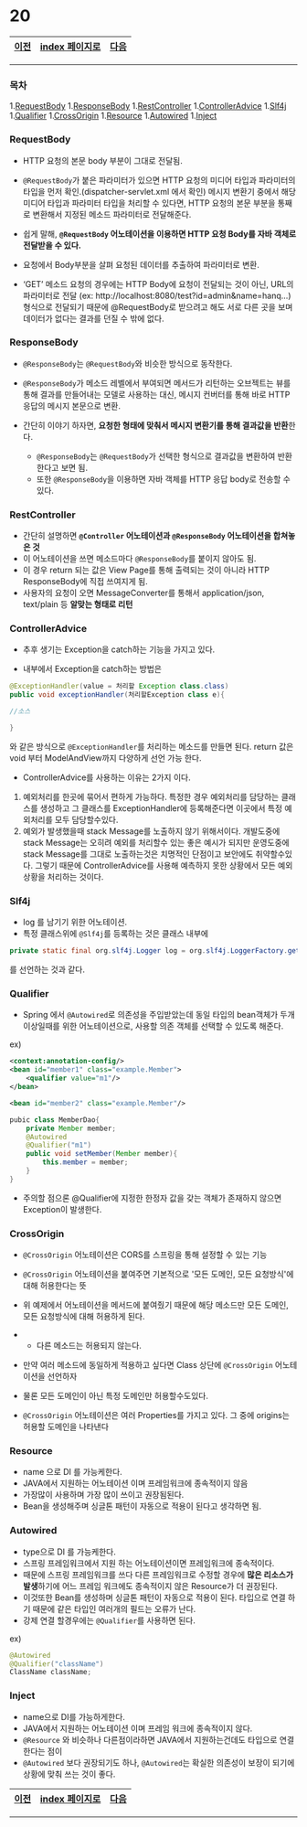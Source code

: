 # 20

[이전](./19.md)|[index 페이지로](./00index.md) |[다음](./21.md)
---|---|---
<hr>


### 목차

1.[RequestBody](#requestbody)
1.[ResponseBody](#responsebody)
1.[RestController](#restcontroller)
1.[ControllerAdvice](#controlleradvice)
1.[Slf4j](#slf4j)
1.[Qualifier](#qualifier)
1.[CrossOrigin](#crossorigin)
1.[Resource](#resource)
1.[Autowired](#autowired)
1.[Inject](#inject)

### RequestBody

- HTTP 요청의 본문 body 부분이 그대로 전달됨.
-  `@RequestBody`가 붙은 파라미터가 있으면 HTTP 요청의 미디어 타입과 파라미터의 타입을 먼저 확인.(dispatcher-servlet.xml 에서 확인) 메시지 변환기 중에서 해당 미디어 타입과 파라미터 타입을 처리할 수 있다면, HTTP 요청의 본문 부분을 통째로 변환해서 지정된 메소드 파라미터로 전달해준다.

- 쉽게 말해, **`@RequestBody` 어노테이션을 이용하면 HTTP 요청 Body를 자바 객체로 전달받을 수 있다.**

- 요청에서 Body부분을 살펴 요청된 데이터를 추출하여 파라미터로 변환.
- ‘GET’ 메소드 요청의 경우에는 HTTP Body에 요청이 전달되는 것이 아닌, URL의 파라미터로 전달 (ex: http://localhost:8080/test?id=admin&name=hanq…) 형식으로 전달되기 때문에 @RequestBody로 받으려고 해도 서로 다른 곳을 보며 데이터가 없다는 결과를 던질 수 밖에 없다.



### ResponseBody

- `@ResponseBody`는 `@RequestBody`와 비슷한 방식으로 동작한다.
-  `@ResponseBody`가 메소드 레벨에서 부여되면 메서드가 리턴하는 오브젝트는 뷰를 통해 결과를 만들어내는 모델로 사용하는 대신, 메시지 컨버터를 통해 바로 HTTP 응답의 메시지 본문으로 변환.

- 간단히 이야기 하자면, **요청한 형태에 맞춰서 메시지 변환기를 통해 결과값을 반환**한다. 
  - `@ResponseBody`는 `@RequestBody`가 선택한 형식으로 결과값을 변환하여 반환한다고 보면 됨. 
  - 또한 `@ResponseBody`을 이용하면 자바 객체를 HTTP 응답 body로 전송할 수 있다.



### RestController

- 간단히 설명하면 **`@Controller` 어노테이션과 `@ResponseBody` 어노테이션을 합쳐놓은 것**
- 이 어노테이션을 쓰면 메소드마다 `@ResponseBody`를 붙이지 않아도 됨.
- 이 경우  return 되는 값은 View Page를 통해 출력되는 것이 아니라 HTTP ResponseBody에 직접 쓰여지게 됨.
- 사용자의 요청이 오면 MessageConverter를 통해서 application/json, text/plain 등 **알맞는 형태로 리턴**



### ControllerAdvice

- 추후 생기는 Exception을 catch하는 기능을 가지고 있다.

- 내부에서 Exception을 catch하는 방법은

```java
@ExceptionHandler(value = 처리할 Exception class.class)
public void exceptionHandler(처리할Exception class e){

//소스

}
```

와 같은 방식으로  `@ExceptionHandler`를 처리하는 메소드를 만들면 된다. return 값은 void 부터 ModelAndView까지 다양하게 선언 가능 한다.

- ControllerAdvice를 사용하는 이유는 2가지 이다.

1. 예외처리를 한곳에 묶어서 편하게 가능하다.
   특정한 경우 예외처리를 담당하는 클래스를 생성하고 그 클래스를 ExceptionHandler에 등록해준다면
   이곳에서 특정 예외처리를 모두 담당할수있다.
2. 예외가 발생했을때 stack Message를 노출하지 않기 위해서이다.
   개발도중에 stack Message는 오히려 예외를 처리할수 있는 좋은 예시가 되지만
   운영도중에 stack Message를 그대로 노출하는것은 치명적인 단점이고 보안에도 취약할수있다.
   그렇기 때문에 ControllerAdvice를 사용해 예측하지 못한 상황에서 모든 예외상황을
   처리하는 것이다.



### Slf4j

- log 를 남기기 위한 어노테이션.
- 특정 클래스위에 `@Slf4j`를  등록하는 것은 클래스 내부에

```java
private static final org.slf4j.Logger log = org.slf4j.LoggerFactory.getLogger(LogExample.class);
```

를 선언하는 것과 같다.



### Qualifier

- Spring 에서 `@Autowired`로  의존성을 주입받았는데 동일 타입의 bean객체가 두개이상일때를 위한 어노테이션으로, 사용할 의존 객체를 선택할 수 있도록 해준다. 

ex)

```xml
<context:annotation-config/>
<bean id="member1" class="example.Member">
    <qualifier value="m1"/>
</bean>

<bean id="member2" class="example.Member"/>
```



```java
pubic class MemberDao{
    private Member member;   
    @Autowired 
    @Qualifier("m1")
    public void setMember(Member member){
        this.member = member; 
    }
}
```

- 주의할 점으론 @Qualifier에 지정한 한정자 값을 갖는 <bean> 객체가 존재하지 않으면 Exception이 발생한다.



### CrossOrigin

-  `@CrossOrigin` 어노테이션은 CORS를 스프링을 통해 설정할 수 있는 기능

- `@CrossOrigin` 어노테이션을 붙여주면 기본적으로 '모든 도메인, 모든 요청방식'에 대해 허용한다는 뜻

- 위 예제에서 어노테이션을 메서드에 붙여줬기 때문에 해당 메소드만 모든 도메인, 모든 요청방식에 대해 허용하게 된다.

- - 다른 메소드는 허용되지 않는다.

- 만약 여러 메소드에 동일하게 적용하고 싶다면 Class 상단에 `@CrossOrigin` 어노테이션을 선언하자

- 물론 모든 도메인이 아닌 특정 도메인만 허용할수도있다.
- `@CrossOrigin` 어노테이션은 여러 Properties를 가지고 있다. 그 중에 origins는 허용할 도메인을 나타낸다



### Resource

- name 으로 DI 를 가능케한다. 
- JAVA에서 지원하는 어노테이션 이며 프레임워크에 종속적이지 않음 
- 가장많이 사용하며 가장 많이 쓰이고 권장됨된다.
- Bean을 생성해주며 싱글톤 패턴이 자동으로 적용이 된다고 생각하면 됨.



### Autowired

- type으로 DI 를 가능케한다. 
- 스프링 프레임워크에서 지원 하는 어노테이션이면 프레임워크에 종속적이다.
- 때문에 스프링 프레임워크를 쓰다 다른 프레임워크로 수정할 경우에 **많은 리소스가 발생**하기에 어느 프레임 워크에도 종속적이지 않은 Resource가 더 권장된다.
- 이것또한 Bean를 생성하며 싱글톤 패턴이 자동으로 적용이 된다. 타입으로 연결 하기 때문에 같은 타입인 여러개의 필드는 오류가 난다.
- 강제 연결 할경우에는 `@Qualifier`를 사용하면 된다.

ex)

```java 
@Autowired
@Qualifier("className")
ClassName className;
```



### Inject

- name으로 DI를 가능하게한다. 
- JAVA에서 지원하는 어노테이션 이며 프레임 워크에 종속적이지 않다.
- `@Resource` 와 비슷하나 다른점이라하면 JAVA에서 지원하는건데도 타입으로 연결한다는 점이
- `@Autowired` 보다 권장되기도 하나, `@Autowired`는 확실한 의존성이 보장이 되기에 상황에 맞춰 쓰는 것이 좋다.

[이전](./19.md)|[index 페이지로](./00index.md) |[다음](./21.md)
---|---|---
<hr>
